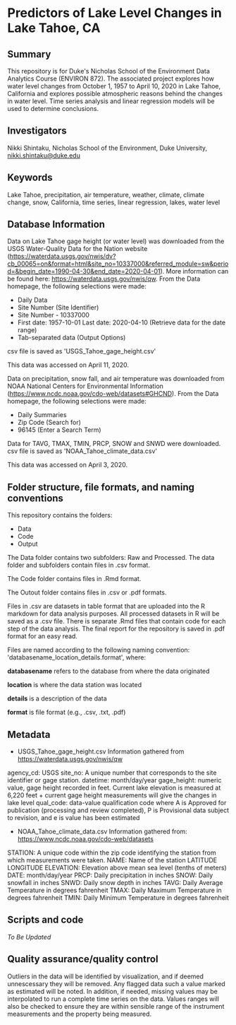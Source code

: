 # Predictors of Lake Level Changes in Lake Tahoe, CA

## Summary

This repository is for Duke's Nicholas School of the Environment Data Analytics Course (ENVIRON 872). The associated project explores how water level changes from October 1, 1957 to April 10, 2020 in Lake Tahoe, California and explores possible atmospheric reasons behind the changes in water level. Time series analysis and linear regression models will be used to determine conclusions. 

## Investigators

Nikki Shintaku, Nicholas School of the Environment, Duke University, nikki.shintaku@duke.edu 

## Keywords

Lake Tahoe, precipitation, air temperature, weather, climate, climate change, snow, California, time series, linear regression, lakes, water level

## Database Information

Data on Lake Tahoe gage height (or water level) was downloaded from the USGS Water-Quality Data for the Nation website (https://waterdata.usgs.gov/nwis/dv?cb_00065=on&format=html&site_no=10337000&referred_module=sw&period=&begin_date=1990-04-30&end_date=2020-04-01). More information can be found here: https://waterdata.usgs.gov/nwis/qw. 
From the Data homepage, the following selections were made:
* Daily Data
* Site Number (Site Identifier)
* Site Number - 10337000
* First date: 1957-10-01 Last date: 2020-04-10 (Retrieve data for the date range)
* Tab-separated data (Output Options)

csv file is saved as 'USGS_Tahoe_gage_height.csv'

This data was accessed on April 11, 2020. 

Data on precipitation, snow fall, and air temperature was downloaded from NOAA National Centers for Environmental Information (https://www.ncdc.noaa.gov/cdo-web/datasets#GHCND).
From the Data homepage, the following selections were made:
* Daily Summaries 
* Zip Code (Search for)
* 96145 (Enter a Search Term)

Data for TAVG, TMAX, TMIN, PRCP, SNOW and SNWD were downloaded. csv file is saved as 'NOAA_Tahoe_climate_data.csv'

This data was accessed on April 3, 2020. 

## Folder structure, file formats, and naming conventions 

This repository contains the folders:
* Data
* Code
* Output

The Data folder contains two subfolders: Raw and Processed. The data folder and subfolders contain files 
in .csv format. 

The Code folder contains files in .Rmd format. 

The Outout folder contains files in .csv or .pdf formats. 

Files in .csv are datasets in table format that are uploaded into the R markdown for data analysis purposes. All processed datasets in R will be saved as a .csv file. There is separate .Rmd files that contain code for each step of the data analysis. The final report for the repository is saved in .pdf format for an easy read. 

Files are named according to the following naming convention: 'databasename_location_details.format', where:

**databasename**  refers to the database from where the data originated

**location** is where the data station was located

**details** is a description of the data

**format** is file format (e.g., .csv, .txt, .pdf)

## Metadata

* USGS_Tahoe_gage_height.csv
Information gathered from https://waterdata.usgs.gov/nwis/qw

agency_cd: USGS 
site_no: A unique number that corresponds to the site identifier or gage station.
datetime: month/day/year
gage_height: numeric value, gage height recorded in feet. Current lake elevation is measured at 6,220 feet + current gage height measurements will give the changes in lake level
qual_code: data-value qualification code where A is Approved for publication (processing and review completed), P is Provisional data subject to revision, and e is value has been estimated

* NOAA_Tahoe_climate_data.csv
Information gathered from: https://www.ncdc.noaa.gov/cdo-web/datasets

STATION: A unique code within the zip code identifying the station from which measurements were taken.
NAME: Name of the station
LATITUDE
LONGITUDE
ELEVATION: Elevation above mean sea level (tenths of meters)
DATE: month/day/year
PRCP: Daily precipitation in inches
SNOW: Daily snowfall in inches
SNWD: Daily snow depth in inches
TAVG: Daily Average Temperature in degrees fahrenheit
TMAX: Daily Maximum Temperature in degrees fahrenheit
TMIN: Daily Minimum Temperature in degrees fahrenheit

## Scripts and code

*To Be Updated*

## Quality assurance/quality control

Outliers in the data will be identified by visualization, and if deemed unnescessary they will be removed. Any flagged data such a value marked as estimated will be noted. In addition, if needed, missing values may be interpolated to run a complete time series on the data. Values ranges will also be checked to ensure they are within sensible range of the instrument measurements and the property being measured. 
